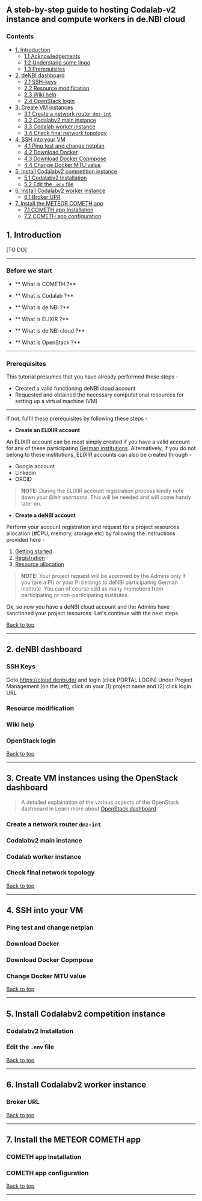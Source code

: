 ## A steb-by-step guide to hosting Codalab-v2 instance and compute workers in de.NBI cloud

### Contents

- [1. Introduction](#1-introduction)
  - [1.1 Acknowledgements](#acknowledgements)
  - [1.2 Understand some lingo](#before-we-start)
  - [1.3 Prerequisites](#prerequisites)
- [2. deNBI dashboard](#2-deNBI-dashboard)
  - [2.1 SSH-keys](#ssh-keys)
  - [2.2 Resource modification](#resource-modification)
  - [2.3 Wiki help](#wiki-help)
  - [2.4 OpenStack login](#openstack-login)
- [3. Create VM instances](#3-create-vm-instances-using-the-openstack-dashboard)
  - [3.1 Create a network router `dmz-int`](#create-a-network-router)
  - [3.2 Codalabv2 main instance](#codalabv2-main-instance)
  - [3.3 Codalab worker instance](#codalab-worker-instance)
  - [3.4 Check final network topology](#check-final-network-topology)
- [4. SSH into your VM](#4-ssh-into-your-vm)
  - [4.1 Ping test and change netplan](#ping-test-and-change-netplan)
  - [4.2 Download Docker](#download-docker)
  - [4.3 Download Docker Copmpose](#download-docker-compose)
  - [4.4 Change Docker MTU value](#change-docker-mtu-value)
- [5. Install Codalabv2 competition instance](#5-install-codalabv2-competition-instance)
  - [5.1 Codalabv2 Installation](#codalabv2-installation)
  - [5.2 Edit the `.env` file](#edit-the-env-file)
- [6. Install Codalabv2 worker instance](#6-install-codalabv2-competition-instance)
  - [6.1 Broker UPR](#broker-url)
- [7. Install the METEOR COMETH app](#7-install-the-meteor-cometh-app)
  - [7.1 COMETH app Installation](#cometh-app-installation)
  - [7.2 COMETH app configuration](#cometh-app-configuration)

  


## 1. Introduction

[TO DO]

---

### Before we start

- ** What is COMETH ?**

- ** What is Codalab ?**

- ** What is de.NBI ?**

- ** What is ELIXIR ?**

- ** What is de.NBI cloud ?**

- ** What is OpenStack ?**

----

### Prerequisites

This tutorial presumes that you have already performed these steps -

- Created a valid functioning deNBI cloud account
- Requested and obtained the necessary computational resources for setting up a virtual machine (VM)

---

If not, fulfil these prerequisites by following these steps - 

- **Create an ELIXIR account**

An ELIXIR account can be most simply created if you have a valid account for any of these participating [German institutions](https://elixir-europe.org/about-us/who-we-are/nodes/germany). Alternatively, if you do not belong to these institutions, ELIXIR accounts can also be created through - 

- Google account
- Linkedin
- ORCID

> **NOTE:** During the ELIXIR account registration process kindly note down your _Elixir username_. This will be needed and will come handy later on.

- **Create a deNBI account**

Perform your account registration and request for a project resources allocation (#CPU, memory, storage etc) by following the instructions provided here - 

1. [Getting started](https://cloud.denbi.de/get-started/)
2. [Registration](https://cloud.denbi.de/wiki/registration/)
3. [Resource allocation](https://cloud.denbi.de/wiki/portal/allocation/)

> **NOTE:** Your project request will be approved by the Admins only if you (are a PI) or your PI belongs to deNBI participating German institute. You can of course add as many memebers from participating or non-participating institutes.

Ok, so now you have a deNBI cloud account and the Admins have sanctioned your project resources. Let's continue with the next steps.

[Back to top](#contents)

---

## 2. deNBI dashboard

### SSH Keys
Goto https://cloud.denbi.de/ and login (click PORTAL LOGIN)
Under Project Management (on the left), click on your (1) project name and (2) click login URL

### Resource modification

### Wiki help

### OpenStack login

[Back to top](#contents)

---

## 3. Create VM instances using the OpenStack dashboard

> A detailed explaination of the various aspects of the OpenStack dashboard in Learn more about [OpenStack dashboard](https://docs.openstack.org/horizon/latest/user/index.html)

### Create a network router `dmz-int`

### Codalabv2 main instance

### Codalab worker instance

### Check final network topology


[Back to top](#contents)

---

## 4. SSH into your VM

### Ping test and change netplan

### Download Docker

### Download Docker Copmpose

### Change Docker MTU value


[Back to top](#contents)

---

## 5. Install Codalabv2 competition instance

### Codalabv2 Installation

### Edit the `.env` file

[Back to top](#contents)

---

## 6. Install Codalabv2 worker instance

### Broker URL

[Back to top](#contents)

---

## 7. Install the METEOR COMETH app

### COMETH app Installation

### COMETH app configuration

[Back to top](#contents)

---

